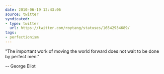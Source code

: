 ```yaml
---
date: 2010-06-19 12:43:06
source: twitter
syndicated:
- type: twitter
  url: https://twitter.com/roytang/statuses/16542934689/
tags: 
- perfectionism
---
```


"The important work of moving the world forward does not wait to be done by perfect men." 

-- George Eliot